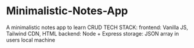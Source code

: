 # Minimalistic-Notes-App
A minimalistic notes app to learn CRUD
TECH STACK:
  frontend: Vanilla JS, Tailwind CDN, HTML
  backend: Node + Express 
  storage: JSON array in users local machine

